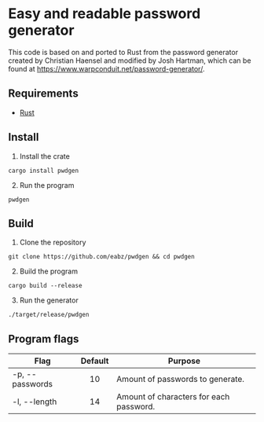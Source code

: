 # Easy and readable password generator

This code is based on and ported to Rust from the password generator created by Christian Haensel and modified by Josh Hartman, which can be found at https://www.warpconduit.net/password-generator/.

## Requirements

- [Rust](https://www.rust-lang.org/tools/install)

## Install

1. Install the crate

```
cargo install pwdgen
```

2. Run the program

```
pwdgen
```

## Build

1. Clone the repository

```
git clone https://github.com/eabz/pwdgen && cd pwdgen
```

2. Build the program

```
cargo build --release
```

3. Run the generator

```
./target/release/pwdgen
```

## Program flags

| Flag            | Default | Purpose                                 |
| --------------- | :-----: | --------------------------------------- |
| -p, --passwords |   10    | Amount of passwords to generate.        |
| -l, --length    |   14    | Amount of characters for each password. |

